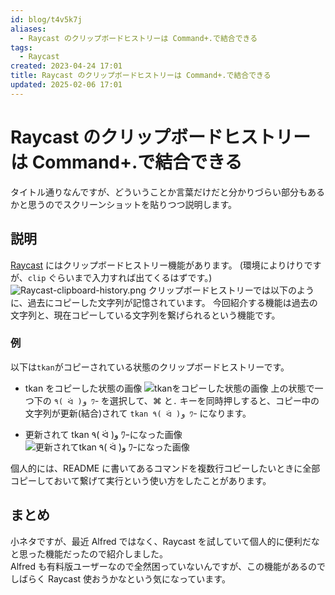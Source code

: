 ```yaml
---
id: blog/t4v5k7j
aliases:
  - Raycast のクリップボードヒストリーは Command+.で結合できる
tags:
  - Raycast
created: 2023-04-24 17:01
title: Raycast のクリップボードヒストリーは Command+.で結合できる
updated: 2025-02-06 17:01
---
```


# Raycast のクリップボードヒストリーは Command+.で結合できる

タイトル通りなんですが、どういうことか言葉だけだと分かりづらい部分もあるかと思うのでスクリーンショットを貼りつつ説明します。

## 説明

[Raycast](https://www.raycast.com/) にはクリップボードヒストリー機能があります。
(環境によりけりですが、`clip` ぐらいまで入力すれば出てくるはずです。)
![Raycast-clipboard-history.png](https://gyazo.com/10e76a4612cf7b332b6afb663f60f9f0.png)
クリップボードヒストリーでは以下のように、過去にコピーした文字列が記憶されています。
今回紹介する機能は過去の文字列と、現在コピーしている文字列を繋げられるという機能です。

### 例

以下は`tkan`がコピーされている状態のクリップボードヒストリーです。

- tkan をコピーした状態の画像
  ![tkanをコピーした状態の画像](https://gyazo.com/99cdf837bbb6f3cefc954644c71949f2.png)
  上の状態で一つ下の `٩( ᐛ )و ﾜｰ` を選択して、⌘ と`.` キーを同時押しすると、コピー中の文字列が更新(結合)されて `tkan ٩( ᐛ )و ﾜｰ` になります。

- 更新されて tkan ٩( ᐛ )و ﾜｰになった画像
  ![更新されてtkan ٩( ᐛ )و ﾜｰになった画像](https://gyazo.com/e91ff2c5cfca7f449ea90e0fbb18359d.png)

個人的には、README に書いてあるコマンドを複数行コピーしたいときに全部コピーしておいて繋げて実行という使い方をしたことがあります。

## まとめ

小ネタですが、最近 Alfred ではなく、Raycast を試していて個人的に便利だなと思った機能だったので紹介しました。  
Alfred も有料版ユーザーなので全然困っていないんですが、この機能があるのでしばらく Raycast 使おうかなという気になっています。
